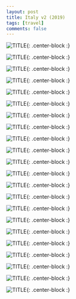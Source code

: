 ```yaml
---
layout: post
title: Italy v2 (2019)
tags: [travel]
comments: false
---
```


![TITLE](https://i.imgur.com/lQwGAiG.jpg){: .center-block :}

![TITLE](https://i.imgur.com/WTBovaJ.jpg){: .center-block :}

![TITLE](https://i.imgur.com/U05YSVJ.jpg){: .center-block :}

![TITLE](https://i.imgur.com/vyLpabN.jpg){: .center-block :}

![TITLE](https://i.imgur.com/iFmuiFK.jpg){: .center-block :}

![TITLE](https://i.imgur.com/S3aOBa5.jpg){: .center-block :}

![TITLE](https://i.imgur.com/lPvgGEF.jpg){: .center-block :}

![TITLE](https://i.imgur.com/3OAqcbV.jpg){: .center-block :}

![TITLE](https://i.imgur.com/XbR4gga.jpg){: .center-block :}

![TITLE](https://i.imgur.com/7uko9SP.jpg){: .center-block :}

![TITLE](https://i.imgur.com/tnrs7yQ.jpg){: .center-block :}

![TITLE](https://i.imgur.com/IRvAANW.jpg){: .center-block :}

![TITLE](https://i.imgur.com/Hp1GF9v.jpg){: .center-block :}

![TITLE](https://i.imgur.com/tPViG2v.jpg){: .center-block :}

![TITLE](https://i.imgur.com/xeaiZFf.jpg){: .center-block :}

![TITLE](https://i.imgur.com/6DpkbOS.jpg){: .center-block :}

![TITLE](https://i.imgur.com/qmZx16I.jpg){: .center-block :}

![TITLE](https://i.imgur.com/CJJG6G4.jpg){: .center-block :}

![TITLE](https://i.imgur.com/eX6Mmgw.jpg){: .center-block :}

![TITLE](https://i.imgur.com/Smxv4xA.jpg){: .center-block :}

![TITLE](https://i.imgur.com/9I9TiR3.jpg){: .center-block :}

![TITLE](https://i.imgur.com/MXp8asI.jpg){: .center-block :}


